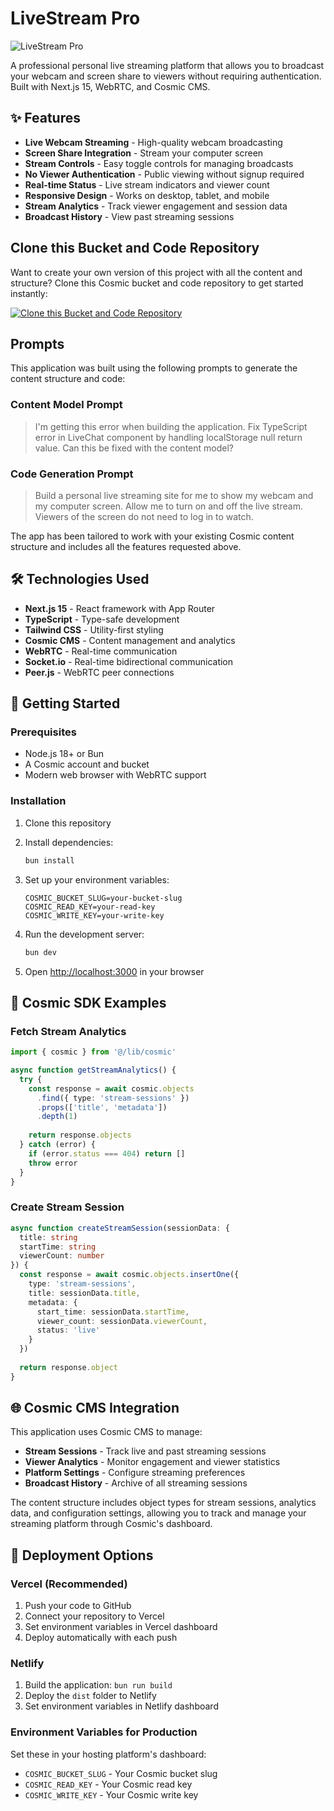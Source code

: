 # LiveStream Pro

![LiveStream Pro](https://images.unsplash.com/photo-1611224923853-80b023f02d71?w=1200&h=300&fit=crop&auto=format)

A professional personal live streaming platform that allows you to broadcast your webcam and screen share to viewers without requiring authentication. Built with Next.js 15, WebRTC, and Cosmic CMS.

## ✨ Features

- **Live Webcam Streaming** - High-quality webcam broadcasting
- **Screen Share Integration** - Stream your computer screen
- **Stream Controls** - Easy toggle controls for managing broadcasts  
- **No Viewer Authentication** - Public viewing without signup required
- **Real-time Status** - Live stream indicators and viewer count
- **Responsive Design** - Works on desktop, tablet, and mobile
- **Stream Analytics** - Track viewer engagement and session data
- **Broadcast History** - View past streaming sessions

## Clone this Bucket and Code Repository

Want to create your own version of this project with all the content and structure? Clone this Cosmic bucket and code repository to get started instantly:

[![Clone this Bucket and Code Repository](https://img.shields.io/badge/Clone%20this%20Bucket-29abe2?style=for-the-badge&logo=cosmic&logoColor=white)](https://app.cosmic-staging.com/projects/new?clone_bucket=6883b34245a59f0b52cf886f&clone_repository=68877ef62dcc7fbc00c94dba)

## Prompts

This application was built using the following prompts to generate the content structure and code:

### Content Model Prompt

> I'm getting this error when building the application. Fix TypeScript error in LiveChat component by handling localStorage null return value. Can this be fixed with the content model?

### Code Generation Prompt

> Build a personal live streaming site for me to show my webcam and my computer screen. Allow me to turn on and off the live stream. Viewers of the screen do not need to log in to watch.

The app has been tailored to work with your existing Cosmic content structure and includes all the features requested above.

## 🛠️ Technologies Used

- **Next.js 15** - React framework with App Router
- **TypeScript** - Type-safe development
- **Tailwind CSS** - Utility-first styling
- **Cosmic CMS** - Content management and analytics
- **WebRTC** - Real-time communication
- **Socket.io** - Real-time bidirectional communication
- **Peer.js** - WebRTC peer connections

## 🚀 Getting Started

### Prerequisites

- Node.js 18+ or Bun
- A Cosmic account and bucket
- Modern web browser with WebRTC support

### Installation

1. Clone this repository
2. Install dependencies:
   ```bash
   bun install
   ```

3. Set up your environment variables:
   ```env
   COSMIC_BUCKET_SLUG=your-bucket-slug
   COSMIC_READ_KEY=your-read-key
   COSMIC_WRITE_KEY=your-write-key
   ```

4. Run the development server:
   ```bash
   bun dev
   ```

5. Open [http://localhost:3000](http://localhost:3000) in your browser

## 📡 Cosmic SDK Examples

### Fetch Stream Analytics
```typescript
import { cosmic } from '@/lib/cosmic'

async function getStreamAnalytics() {
  try {
    const response = await cosmic.objects
      .find({ type: 'stream-sessions' })
      .props(['title', 'metadata'])
      .depth(1)
    
    return response.objects
  } catch (error) {
    if (error.status === 404) return []
    throw error
  }
}
```

### Create Stream Session
```typescript
async function createStreamSession(sessionData: {
  title: string
  startTime: string
  viewerCount: number
}) {
  const response = await cosmic.objects.insertOne({
    type: 'stream-sessions',
    title: sessionData.title,
    metadata: {
      start_time: sessionData.startTime,
      viewer_count: sessionData.viewerCount,
      status: 'live'
    }
  })
  
  return response.object
}
```

## 🌐 Cosmic CMS Integration

This application uses Cosmic CMS to manage:

- **Stream Sessions** - Track live and past streaming sessions
- **Viewer Analytics** - Monitor engagement and viewer statistics
- **Platform Settings** - Configure streaming preferences
- **Broadcast History** - Archive of all streaming sessions

The content structure includes object types for stream sessions, analytics data, and configuration settings, allowing you to track and manage your streaming platform through Cosmic's dashboard.

## 🚀 Deployment Options

### Vercel (Recommended)
1. Push your code to GitHub
2. Connect your repository to Vercel
3. Set environment variables in Vercel dashboard
4. Deploy automatically with each push

### Netlify
1. Build the application: `bun run build`
2. Deploy the `dist` folder to Netlify
3. Set environment variables in Netlify dashboard

### Environment Variables for Production

Set these in your hosting platform's dashboard:
- `COSMIC_BUCKET_SLUG` - Your Cosmic bucket slug
- `COSMIC_READ_KEY` - Your Cosmic read key  
- `COSMIC_WRITE_KEY` - Your Cosmic write key

<!-- README_END -->